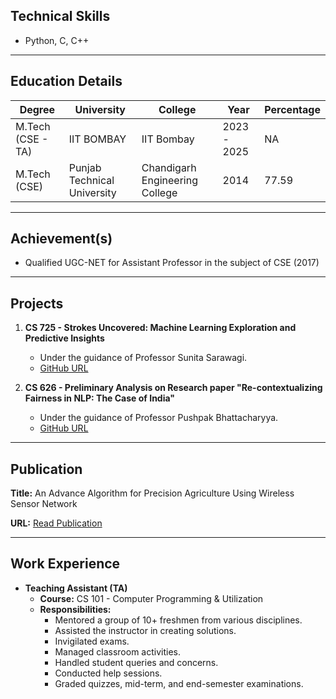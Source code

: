 ## Technical Skills

- Python, C, C++

---

## Education Details

| Degree             | University                | College                      | Year        | Percentage |
|--------------------|---------------------------|------------------------------|-------------|------------|
| M.Tech (CSE - TA)  | IIT BOMBAY                | IIT Bombay                   | 2023 - 2025 | NA         |
| M.Tech (CSE)       | Punjab Technical University| Chandigarh Engineering College| 2014        | 77.59      |

---

## Achievement(s)

- Qualified UGC-NET for Assistant Professor in the subject of CSE (2017)

---

## Projects

1. **CS 725 - Strokes Uncovered: Machine Learning Exploration and Predictive Insights**
   - Under the guidance of Professor Sunita Sarawagi.
   - [GitHub URL](https://github.com/arnavcse/Project-725)

2. **CS 626 - Preliminary Analysis on Research paper "Re-contextualizing Fairness in NLP: The Case of India"**
   - Under the guidance of Professor Pushpak Bhattacharyya.
   - [GitHub URL](https://github.com/arnavcse/NLP-Project)

---

## Publication

**Title:**
An Advance Algorithm for Precision Agriculture Using Wireless Sensor Network

**URL:**
[Read Publication](https://www.researchgate.net/publication/274678567_AN_ADVANCE_ALGORITHM_FOR_PRECISION_AGRICULTURE_USING_WIRELESS_SENSOR_NETWORK)

---

## Work Experience

- **Teaching Assistant (TA)**
  - **Course:** CS 101 - Computer Programming & Utilization
  - **Responsibilities:**
    - Mentored a group of 10+ freshmen from various disciplines.
    - Assisted the instructor in creating solutions.
    - Invigilated exams.
    - Managed classroom activities.
    - Handled student queries and concerns.
    - Conducted help sessions.
    - Graded quizzes, mid-term, and end-semester examinations.
